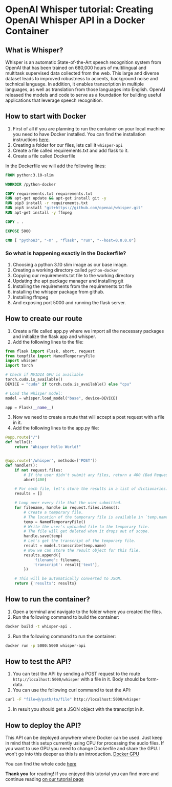 # OpenAI Whisper tutorial: Creating OpenAI Whisper API in a Docker Container

## What is Whisper?

Whisper is an automatic State-of-the-Art speech recognition system from OpenAI that has been trained on 680,000 hours of multilingual and multitask supervised data collected from the web. This large and diverse dataset leads to improved robustness to accents, background noise and technical language. In addition, it enables transcription in multiple languages, as well as translation from those languages into English. OpenAI released the models and code to serve as a foundation for building useful applications that leverage speech recognition.

## [](https://lablab.ai/t/whisper-api-flask-docker#how-to-start-with-docker)How to start with Docker

1.  First of all if you are planning to run the container on your local machine you need to have Docker installed. You can find the installation instructions  [here](https://docs.docker.com/get-docker/).
2.  Creating a folder for our files, lets call it  `whisper-api`
3.  Create a file called requirements.txt and add flask to it.
4.  Create a file called Dockerfile

In the Dockerfile we will add the following lines:

```dockerfile
FROM python:3.10-slim

WORKDIR /python-docker

COPY requirements.txt requirements.txt
RUN apt-get update && apt-get install git -y
RUN pip3 install -r requirements.txt
RUN pip3 install "git+https://github.com/openai/whisper.git" 
RUN apt-get install -y ffmpeg

COPY . .

EXPOSE 5000

CMD [ "python3", "-m" , "flask", "run", "--host=0.0.0.0"]

```

### [](https://lablab.ai/t/whisper-api-flask-docker#so-what-is-happening-exactly-in-the-dockerfile)So what is happening exactly in the Dockerfile?

1.  Choosing a python 3.10 slim image as our base image.
2.  Creating a working directory called  `python-docker`
3.  Copying our requirements.txt file to the working directory
4.  Updating the apt package manager and installing git
5.  Installing the requirements from the requirements.txt file
6.  installing the whisper package from github.
7.  Installing ffmpeg
8.  And exposing port 5000 and running the flask server.

## [](https://lablab.ai/t/whisper-api-flask-docker#how-to-create-our-route)How to create our route

1.  Create a file called app.py where we import all the necessary packages and initialize the flask app and whisper.
2.  Add the following lines to the file:

```python
from flask import Flask, abort, request
from tempfile import NamedTemporaryFile
import whisper
import torch

# Check if NVIDIA GPU is available
torch.cuda.is_available()
DEVICE = "cuda" if torch.cuda.is_available() else "cpu"

# Load the Whisper model:
model = whisper.load_model("base", device=DEVICE)

app = Flask(__name__)

```

3.  Now we need to create a route that will accept a post request with a file in it.
4.  Add the following lines to the app.py file:

```python
@app.route("/")
def hello():
    return "Whisper Hello World!"


@app.route('/whisper', methods=['POST'])
def handler():
    if not request.files:
        # If the user didn't submit any files, return a 400 (Bad Request) error.
        abort(400)

    # For each file, let's store the results in a list of dictionaries.
    results = []

    # Loop over every file that the user submitted.
    for filename, handle in request.files.items():
        # Create a temporary file.
        # The location of the temporary file is available in `temp.name`.
        temp = NamedTemporaryFile()
        # Write the user's uploaded file to the temporary file.
        # The file will get deleted when it drops out of scope.
        handle.save(temp)
        # Let's get the transcript of the temporary file.
        result = model.transcribe(temp.name)
        # Now we can store the result object for this file.
        results.append({
            'filename': filename,
            'transcript': result['text'],
        })

    # This will be automatically converted to JSON.
    return {'results': results}

```

## [](https://lablab.ai/t/whisper-api-flask-docker#how-to-run-the-container)How to run the container?

1.  Open a terminal and navigate to the folder where you created the files.
2.  Run the following command to build the container:

```bash
docker build -t whisper-api .

```

3.  Run the following command to run the container:

```bash
docker run -p 5000:5000 whisper-api

```

## [](https://lablab.ai/t/whisper-api-flask-docker#how-to-test-the-api)How to test the API?

1.  You can test the API by sending a POST request to the route  `http://localhost:5000/whisper`  with a file in it. Body should be form-data.
2.  You can use the following curl command to test the API:

```bash
curl -F "file=@/path/to/file" http://localhost:5000/whisper

```

3.  In result you should get a JSON object with the transcript in it.

## [](https://lablab.ai/t/whisper-api-flask-docker#how-to-deploy-the-api)How to deploy the API?

This API can be deployed anywhere where Docker can be used. Just keep in mind that this setup currently using CPU for processing the audio files. If you want to use GPU you need to change Dockerfile and share the GPU. I won't go into this deeper as this is an introduction.  [Docker GPU](https://docs.docker.com/config/containers/resource_constraints/)

You can find the whole code  [here](https://github.com/lablab-ai/whisper-api-flask)

**Thank you**  for reading! If you enjoyed this tutorial you can find more and continue reading  [on our tutorial page](https://lablab.ai/t/)
